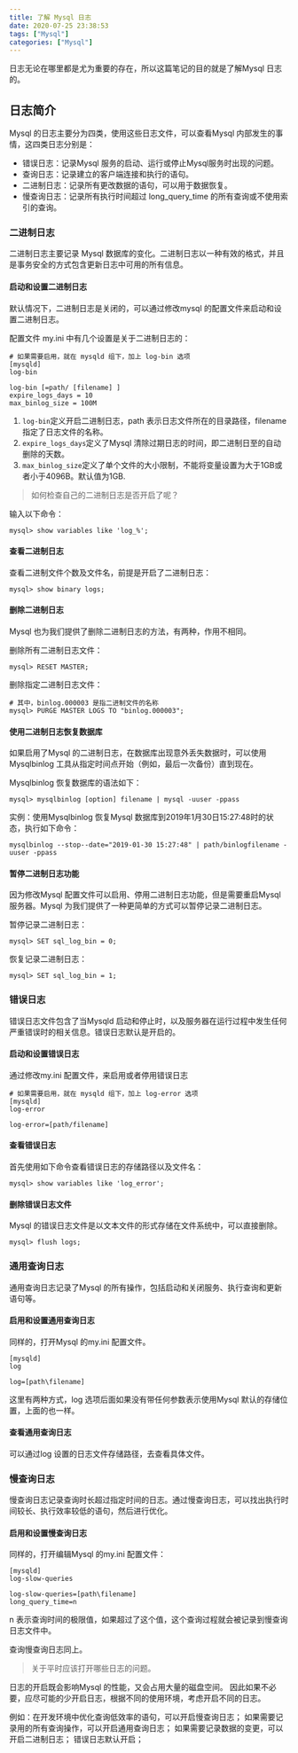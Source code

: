 ```yaml
---
title: 了解 Mysql 日志
date: 2020-07-25 23:38:53
tags: ["Mysql"]
categories: ["Mysql"]
---
```


日志无论在哪里都是尤为重要的存在，所以这篇笔记的目的就是了解Mysql 日志的。

<!-- more -->

## 日志简介
Mysql 的日志主要分为四类，使用这些日志文件，可以查看Mysql 内部发生的事情，这四类日志分别是：
* 错误日志：记录Mysql 服务的启动、运行或停止Mysql服务时出现的问题。
* 查询日志：记录建立的客户端连接和执行的语句。
* 二进制日志：记录所有更改数据的语句，可以用于数据恢复。
* 慢查询日志：记录所有执行时间超过 long_query_time 的所有查询或不使用索引的查询。

### 二进制日志
二进制日志主要记录 Mysql 数据库的变化。二进制日志以一种有效的格式，并且是事务安全的方式包含更新日志中可用的所有信息。

#### 启动和设置二进制日志
默认情况下，二进制日志是关闭的，可以通过修改mysql 的配置文件来启动和设置二进制日志。

配置文件 my.ini 中有几个设置是关于二进制日志的：
```
# 如果需要启用，就在 mysqld 组下，加上 log-bin 选项
[mysqld]
log-bin

log-bin [=path/ [filename] ]
expire_logs_days = 10
max_binlog_size = 100M
```
1. `log-bin`定义开启二进制日志，path 表示日志文件所在的目录路径，filename 指定了日志文件的名称。
2. `expire_logs_days`定义了Mysql 清除过期日志的时间，即二进制日至的自动删除的天数。
3. `max_binlog_size`定义了单个文件的大小限制，不能将变量设置为大于1GB或者小于4096B。默认值为1GB.

> 如何检查自己的二进制日志是否开启了呢？

输入以下命令：
```
mysql> show variables like 'log_%';
```

#### 查看二进制日志
查看二进制文件个数及文件名，前提是开启了二进制日志：

```
mysql> show binary logs;
```

#### 删除二进制日志
Mysql 也为我们提供了删除二进制日志的方法，有两种，作用不相同。

删除所有二进制日志文件：
```
mysql> RESET MASTER;
```

删除指定二进制日志文件：
```
# 其中，binlog.000003 是指二进制文件的名称
mysql> PURGE MASTER LOGS TO "binlog.000003";
```

#### 使用二进制日志恢复数据库
如果启用了Mysql 的二进制日志，在数据库出现意外丢失数据时，可以使用 Mysqlbinlog 工具从指定时间点开始（例如，最后一次备份）直到现在。

Mysqlbinlog 恢复数据库的语法如下：
```
mysql> mysqlbinlog [option] filename | mysql -uuser -ppass
```

实例：使用Mysqlbinlog 恢复Mysql 数据库到2019年1月30日15:27:48时的状态，执行如下命令：
```
mysqlbinlog --stop--date="2019-01-30 15:27:48" | path/binlogfilename -uuser -ppass
```

#### 暂停二进制日志功能
因为修改Mysql 配置文件可以启用、停用二进制日志功能，但是需要重启Mysql 服务器。Mysql 为我们提供了一种更简单的方式可以暂停记录二进制日志。

暂停记录二进制日志：
```
mysql> SET sql_log_bin = 0;
```

恢复记录二进制日志：
```
mysql> SET sql_log_bin = 1;
```
### 错误日志
错误日志文件包含了当Mysqld 启动和停止时，以及服务器在运行过程中发生任何严重错误时的相关信息。错误日志默认是开启的。

#### 启动和设置错误日志
通过修改my.ini 配置文件，来启用或者停用错误日志

```
# 如果需要启用，就在 mysqld 组下，加上 log-error 选项
[mysqld]
log-error

log-error=[path/filename]
```

#### 查看错误日志
首先使用如下命令查看错误日志的存储路径以及文件名：
```
mysql> show variables like 'log_error';
```

#### 删除错误日志文件
Mysql 的错误日志文件是以文本文件的形式存储在文件系统中，可以直接删除。

```
mysql> flush logs;
```

### 通用查询日志
通用查询日志记录了Mysql 的所有操作，包括启动和关闭服务、执行查询和更新语句等。

#### 启用和设置通用查询日志
同样的，打开Mysql 的my.ini 配置文件。
```
[mysqld]
log

log=[path\filename]
```
这里有两种方式，log 选项后面如果没有带任何参数表示使用Mysql 默认的存储位置，上面的也一样。

#### 查看通用查询日志
可以通过log 设置的日志文件存储路径，去查看具体文件。

### 慢查询日志
慢查询日志记录查询时长超过指定时间的日志。通过慢查询日志，可以找出执行时间较长、执行效率较低的语句，然后进行优化。

#### 启用和设置慢查询日志
同样的，打开编辑Mysql 的my.ini 配置文件：
```
[mysqld]
log-slow-queries

log-slow-queries=[path\filename]
long_query_time=n
```
n 表示查询时间的极限值，如果超过了这个值，这个查询过程就会被记录到慢查询日志文件中。

查询慢查询日志同上。

> 关于平时应该打开哪些日志的问题。

日志的开启既会影响Mysql 的性能，又会占用大量的磁盘空间。
因此如果不必要，应尽可能的少开启日志，根据不同的使用环境，考虑开启不同的日志。

例如：在开发环境中优化查询低效率的语句，可以开启慢查询日志；
如果需要记录用的所有查询操作，可以开启通用查询日志；
如果需要记录数据的变更，可以开启二进制日志；
错误日志默认开启；